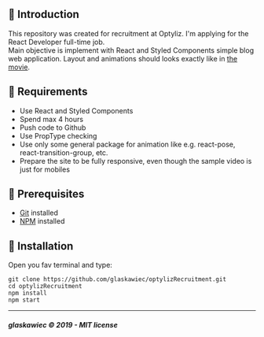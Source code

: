 ##  :raising_hand: Introduction
This repository was created for recruitment at Optyliz. I'm applying  for the React Developer full-time job.  
Main objective is implement with React and Styled Components simple blog web application.  Layout and animations should looks
exactly like in [the movie](https://storage.googleapis.com/spec-host-backup/mio-design%2Fassets%2F1BJunYYIvEY3R7W2ZL-izopsPvjxWwmPv%2Ftype-nav-tap.mp4).


## :bookmark_tabs: Requirements

*  Use React and Styled Components
*  Spend max 4 hours
*  Push code to Github
*  Use PropType checking
*  Use only some general package for animation like e.g. react-pose, react-transition-group, etc.
*  Prepare the site to be fully responsive, even though the sample video is just for mobiles

## :pencil: Prerequisites

*  [Git](https://git-scm.com) installed
*  [NPM](https://www.npmjs.com/) installed

## :hammer: Installation
Open you fav terminal and type:
```
git clone https://github.com/glaskawiec/optylizRecruitment.git
cd optylizRecruitment
npm install
npm start
```
---

##### glaskawiec © 2019 - MIT license
